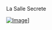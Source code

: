 La Salle Secrete

[![Image](https://fr.web.img6.acsta.net/r_1920_1080/medias/nmedia/18/35/53/32/18427468.jpg)](https://github.com/ssagnane1/tp2-labyrinthe/blob/main/jeu-heros-sdc/index.md)]
